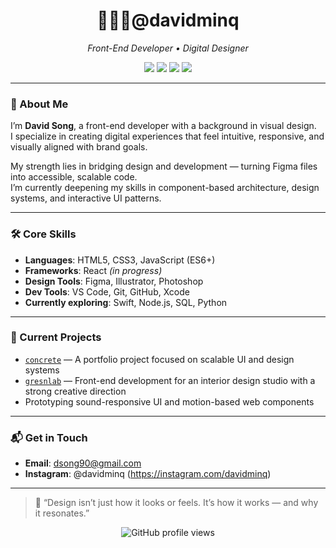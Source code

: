 <h1 align="center">🧑🏻‍💻@davidminq</h1>
<p align="center"><i>Front-End Developer • Digital Designer</i></p>

<div align="center">
  <img src="https://img.shields.io/badge/Code-JavaScript-informational?style=flat-square&logo=javascript&logoColor=white&color=F7DF1E" />
  <img src="https://img.shields.io/badge/Design-Figma-critical?style=flat-square&logo=figma&logoColor=white&color=ff5c5c" />
  <img src="https://img.shields.io/badge/Tools-VS_Code-blue?style=flat-square&logo=visualstudiocode&logoColor=white" />
  <img src="https://img.shields.io/badge/Learning-React-61dafb?style=flat-square&logo=react&logoColor=white" />
</div>

---

### 🧠 About Me

I’m **David Song**, a front-end developer with a background in visual design.  
I specialize in creating digital experiences that feel intuitive, responsive, and visually aligned with brand goals.

My strength lies in bridging design and development — turning Figma files into accessible, scalable code.  
I’m currently deepening my skills in component-based architecture, design systems, and interactive UI patterns.

---

### 🛠️ Core Skills

- **Languages**: HTML5, CSS3, JavaScript (ES6+)  
- **Frameworks**: React *(in progress)*  
- **Design Tools**: Figma, Illustrator, Photoshop  
- **Dev Tools**: VS Code, Git, GitHub, Xcode  
- **Currently exploring**: Swift, Node.js, SQL, Python

---

### 🚧 Current Projects

- [`concrete`](https://github.com/davidminq/concrete) — A portfolio project focused on scalable UI and design systems  
- [`gresnlab`](https://github.com/davidminq/gresnlab) — Front-end development for an interior design studio with a strong creative direction  
- Prototyping sound-responsive UI and motion-based web components

---

### 📬 Get in Touch

- **Email**: dsong90@gmail.com  
- **Instagram**: @davidminq (https://instagram.com/davidminq)

---


> 🧩 “Design isn’t just how it looks or feels. It’s how it works — and why it resonates.”

<p align="center">
  <img src="https://komarev.com/ghpvc/?username=davidminq&style=flat-square&color=lightgrey" alt="GitHub profile views" />
</p>
